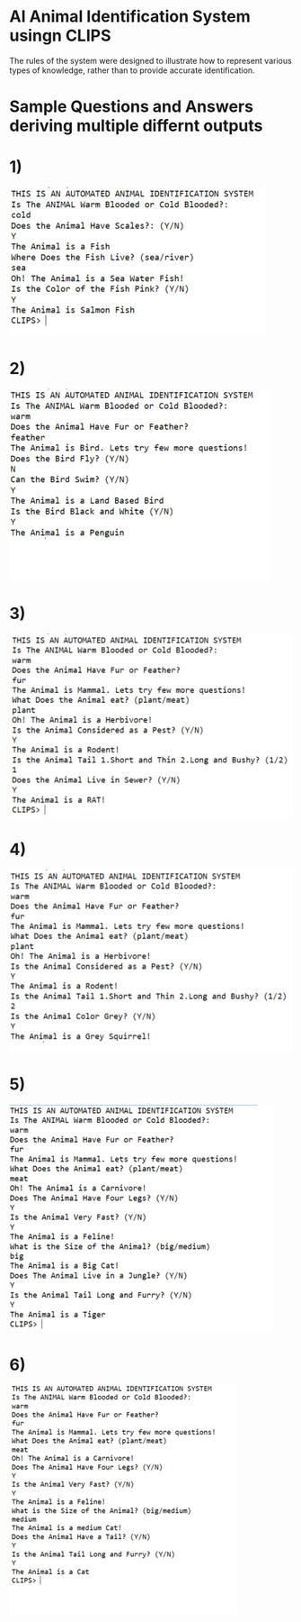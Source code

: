 # AI Animal Identification System usingn CLIPS
The rules of the system were designed to illustrate how to represent various types of knowledge, rather than to provide accurate identification.

# <h1> Sample Questions and Answers deriving multiple differnt outputs
# <h1> 1)
![](images/1.png)
# <h1> 2)
![](images/2.png)
# <h1> 3)
![](images/3.png)
# <h1> 4)
![](images/4.png)
# <h1> 5)
![](images/5.png)
# <h1> 6)
![](images/6.png)
  

